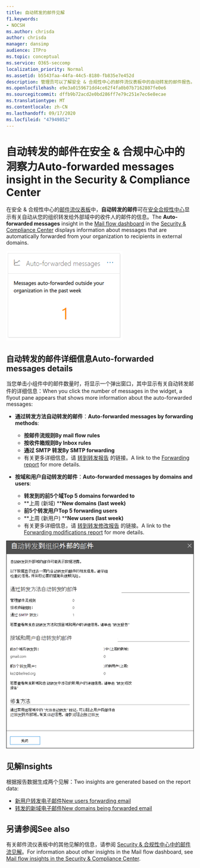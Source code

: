 ```yaml
---
title: 自动转发的邮件见解
f1.keywords:
- NOCSH
ms.author: chrisda
author: chrisda
manager: dansimp
audience: ITPro
ms.topic: conceptual
ms.service: O365-seccomp
localization_priority: Normal
ms.assetid: b5543faa-44fa-44c5-8180-fb835e7e452d
description: 管理员可以了解安全 & 合规性中心的邮件流仪表板中的自动转发的邮件报告。
ms.openlocfilehash: e9e3a0159671dd4ce62f4fa0b07b7162807fe0e6
ms.sourcegitcommit: dffb9b72acd2e0bd286ff7e79c251e7ec6e8ecae
ms.translationtype: MT
ms.contentlocale: zh-CN
ms.lasthandoff: 09/17/2020
ms.locfileid: "47949852"
---
```

# <a name="auto-forwarded-messages-insight-in-the-security--compliance-center"></a><span data-ttu-id="783d9-103">自动转发的邮件在安全 & 合规中心中的洞察力</span><span class="sxs-lookup"><span data-stu-id="783d9-103">Auto-forwarded messages insight in the Security & Compliance Center</span></span>

<span data-ttu-id="783d9-104">在安全 & 合规性中心的[邮件流仪表板](mail-flow-insights-v2.md)中，**自动转发的邮件**可在[安全合规性中心](https://protection.office.com)显示有关自动从您的组织转发给外部域中的收件人的邮件的信息。</span><span class="sxs-lookup"><span data-stu-id="783d9-104">The **Auto-forwarded messages** insight in the [Mail flow dashboard](mail-flow-insights-v2.md) in the [Security & Compliance Center](https://protection.office.com) displays information about messages that are automatically forwarded from your organization to recipients in external domains.</span></span>

![Security & 合规中心中的自动转发的邮件小部件](../../media/mfi-auto-forwarded-messages.png)

## <a name="auto-forwarded-messages-details"></a><span data-ttu-id="783d9-106">自动转发的邮件详细信息</span><span class="sxs-lookup"><span data-stu-id="783d9-106">Auto-forwarded messages details</span></span>

<span data-ttu-id="783d9-107">当您单击小组件中的邮件数量时，将显示一个弹出窗口，其中显示有关自动转发邮件的详细信息：</span><span class="sxs-lookup"><span data-stu-id="783d9-107">When you click the number of messages in the widget, a flyout pane appears that shows more information about the auto-forwarded messages:</span></span>

- <span data-ttu-id="783d9-108">**通过转发方法自动转发的邮件**：</span><span class="sxs-lookup"><span data-stu-id="783d9-108">**Auto-forwarded messages by forwarding methods**:</span></span>

  - <span data-ttu-id="783d9-109">**按邮件流规则**</span><span class="sxs-lookup"><span data-stu-id="783d9-109">**By mail flow rules**</span></span>
  - <span data-ttu-id="783d9-110">**按收件箱规则**</span><span class="sxs-lookup"><span data-stu-id="783d9-110">**By Inbox rules**</span></span>
  - <span data-ttu-id="783d9-111">**通过 SMTP 转发**</span><span class="sxs-lookup"><span data-stu-id="783d9-111">**By SMTP forwarding**</span></span>
  - <span data-ttu-id="783d9-112">有关更多详细信息，请 [转到转发报告](view-mail-flow-reports.md#forwarding-report) 的链接。</span><span class="sxs-lookup"><span data-stu-id="783d9-112">A link to the [Forwarding report](view-mail-flow-reports.md#forwarding-report) for more details.</span></span>

- <span data-ttu-id="783d9-113">**按域和用户自动转发的邮件**：</span><span class="sxs-lookup"><span data-stu-id="783d9-113">**Auto-forwarded messages by domains and users**:</span></span>

  - <span data-ttu-id="783d9-114">**转发到的前5个域**</span><span class="sxs-lookup"><span data-stu-id="783d9-114">**Top 5 domains forwarded to**</span></span>
  - <span data-ttu-id="783d9-115">\*\*上周 (新域) \*\*</span><span class="sxs-lookup"><span data-stu-id="783d9-115">**New domains (last week)**</span></span>
  - <span data-ttu-id="783d9-116">**前5个转发用户**</span><span class="sxs-lookup"><span data-stu-id="783d9-116">**Top 5 forwarding users**</span></span>
  - <span data-ttu-id="783d9-117">\*\*上周 (新用户) \*\*</span><span class="sxs-lookup"><span data-stu-id="783d9-117">**New users (last week)**</span></span>
  - <span data-ttu-id="783d9-118">有关更多详细信息，请 [转到转发修改报告](mfi-new-users-forwarding-email.md#forwarding-modifications-report) 的链接。</span><span class="sxs-lookup"><span data-stu-id="783d9-118">A link to the [Forwarding modifications report](mfi-new-users-forwarding-email.md#forwarding-modifications-report) for more details.</span></span>

![安全 & 合规中心中的自动转发的邮件的详细信息弹出报告](../../media/mfi-auto-forwarded-messages-details.png)

## <a name="insights"></a><span data-ttu-id="783d9-120">见解</span><span class="sxs-lookup"><span data-stu-id="783d9-120">Insights</span></span>

<span data-ttu-id="783d9-121">根据报告数据生成两个见解：</span><span class="sxs-lookup"><span data-stu-id="783d9-121">Two insights are generated based on the report data:</span></span>

- [<span data-ttu-id="783d9-122">新用户转发电子邮件</span><span class="sxs-lookup"><span data-stu-id="783d9-122">New users forwarding email</span></span>](mfi-new-users-forwarding-email.md)
- [<span data-ttu-id="783d9-123">转发的新域电子邮件</span><span class="sxs-lookup"><span data-stu-id="783d9-123">New domains being forwarded email</span></span>](mfi-new-domains-being-forwarded-email.md)

## <a name="see-also"></a><span data-ttu-id="783d9-124">另请参阅</span><span class="sxs-lookup"><span data-stu-id="783d9-124">See also</span></span>

<span data-ttu-id="783d9-125">有关邮件流仪表板中的其他见解的信息，请参阅 [Security & 合规性中心中的邮件流见解](mail-flow-insights-v2.md)。</span><span class="sxs-lookup"><span data-stu-id="783d9-125">For information about other insights in the Mail flow dashboard, see [Mail flow insights in the Security & Compliance Center](mail-flow-insights-v2.md).</span></span>
